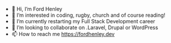 - 👋 Hi, I’m Ford Henley
- 👀 I’m interested in coding, rugby, church and of course reading!
- 🌱 I’m currently restarting my Full Stack Development career
- 💞️ I’m looking to collaborate on .Laravel, Drupal or WordPress
- 📫 How to reach me https://fordhenley.dev

<!---
fordp86/fordp86 is a ✨ special ✨ repository because its `README.md` (this file) appears on your GitHub profile.
You can click the Preview link to take a look at your changes.
--->
